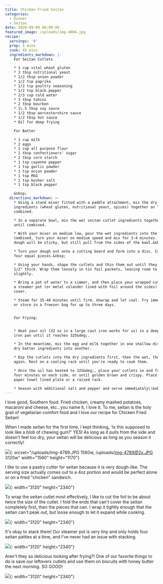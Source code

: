 ```yaml
---
title: Chicken Fried Seitan
categories:
  - Dinner
  - Seitan
date: 2020-09-09 00:00:00
featured_image: /uploads/img-4804.jpg
recipe:
  servings: '4'
  prep: 5 mins
  cook: 45 mins
  ingredients_markdown: |-
    For Seitan Cutlets

    * 1 cup vital wheat gluten
    * 3 tbsp nutritional yeast
    * 1/2 tbsp onion powder
    * 1/2 tsp paprika
    * 1/2 tsp poultry seasoning
    * 1/2 tsp black pepper
    * 2/3 cup cold water
    * 3 tbsp tahini
    * 2 tbsp bourbon
    * 1\.5 tbsp soy sauce
    * 1/2 tbsp worcestershire sauce
    * 1/2 tbsp hot sauce
    * Oil for deep frying

    For Batter

    * 1 cup milk
    * 2 eggs
    * 1 cup all purpose flour
    * 1 tbsp confectioners' sugar
    * 2 tbsp corn starch
    * 1 tsp cayenne pepper
    * 1 tsp garlic powder
    * 1 tsp onion powder
    * 1 tsp MSG
    * 1 tsp kosher salt
    * 1 tsp black pepper

    &nbsp;
  directions_markdown: >-
    * Using a stand mixer fitted with a paddle attachment, mix the dry seitan
    ingredients (wheat gluten, nutritional yeast, spices) together on low until
    combined.

    * In a separate bowl, mix the wet seitan cutlet ingredients together. Whisk
    until combined.

    * With your mixer on medium low, pour the wet ingredients into the dry. Once
    combined, turn your mixer on medium speed and mix for 3-4 minutes. Your
    dough will be sticky, but still pull from the sides of the bowl.&nbsp;

    * Turn your dough out onto a cutting board and form into a disc. Cut into
    four equal pieces.&nbsp;

    * Using your hands, shape the cutlets and thin them out until they're about
    1/2" thick. Wrap them loosely in tin foil packets, leaving room to grow
    slightly.

    * Bring a pot of water to a simmer, and then place your wrapped cutlets into
    a steamer pot (or metal colander lined with foil around the sides) and
    cover.

    * Steam for 35-40 minutes until firm. Unwrap and let cool. Fry immediately
    or store in a freezer bag for up to three days.


    For Frying:


    * Heat your oil (32 oz in a large cast iron works for us) in a deep cast
    iron pan until it reaches 325&deg;.

    * In the meantime, mix the egg and milk together in one shallow dish and the
    dry batter ingredients into another.

    * Dip the cutlets into the dry ingredients first, then the wet, then the dry
    again. Rest on a cooling rack until you're ready to cook them.

    * Once the oil has heated to 325&deg;, place your cutlets in and fry for
    four minutes on each side, or until golden brown and crispy. Place them on a
    paper towel lined plate or a raised rack.

    * Season with additional salt and pepper and serve immediately\!&nbsp;
---
```


I love good, Southern food. Fried chicken, creamy mashed potatoes, macaroni and cheese, etc...you name it, I love it. To me, seitan is the holy grail of vegetarian comfort food and I love our recipe for Chicken Fried Seitan\!&nbsp;

When I made seitan for the first time, I kept thinking, 'Is this supposed to look like a blob of chewing gum?' YES\! As long as it pulls from the side and doesn't feel too dry, your seitan will be delicious as long as you season it correctly\!

![](/uploads/img-4789.JPG){: srcset="/uploads/img-4789.JPG 1560w, /uploads/img-4789@2x.JPG 3120w" width="1560" height="1170"}

I like to use a pastry cutter for seitan because it is very dough-like. The serving size actually comes out to a 4oz portion and would be perfect alone or on a fried "chicken" sandwich.

![](/uploads/img-4791.JPG){: width="3120" height="2340"}

To wrap the seitan cutlet most effectively, I like to cut the foil to be about twice the size of the cutlet. I fold the ends that can't cover the seitan completely first, then the pieces that can. I wrap it tightly enough that the seitan can't peak out, but loose enough to let it expand while cooking.

![](/uploads/img-4793.JPG){: width="3120" height="2340"}

It's okay to stack them\! Our steamer pot is very tiny and only holds four seitan patties at a time, and I've never had an issue with stacking.

![](/uploads/img-4795.JPG){: width="3120" height="2340"}

Aren't they so delicious looking after frying?\! One of our favorite things to do is save our leftovers cutlets and use them on biscuits with honey butter the next morning. SO GOOD\!

![](/uploads/img-4804.jpg){: width="3120" height="2340"}

&nbsp;
